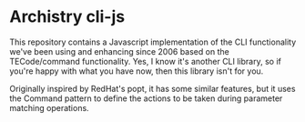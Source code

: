 Archistry cli-js
================

This repository contains a Javascript implementation of the CLI
functionality we've been using and enhancing since 2006 based on the
TECode/command functionality.  Yes, I know it's another CLI library,
so if you're happy with what you have now, then this library isn't for
you.

Originally inspired by RedHat's popt, it has some similar features,
but it uses the Command pattern to define the actions to be taken
during parameter matching operations.

